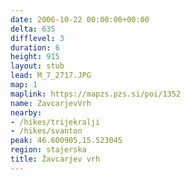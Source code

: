 ```yaml
---
date: 2006-10-22 00:00:00+00:00
delta: 635
difflevel: 3
duration: 6
height: 915
layout: stub
lead: M_7_2717.JPG
map: 1
maplink: https://mapzs.pzs.si/poi/1352
name: ZavcarjevVrh
nearby:
- /hikes/trijekralji
- /hikes/svanton
peak: 46.600905,15.523045
region: stajerska
title: Žavcarjev vrh
---
```

